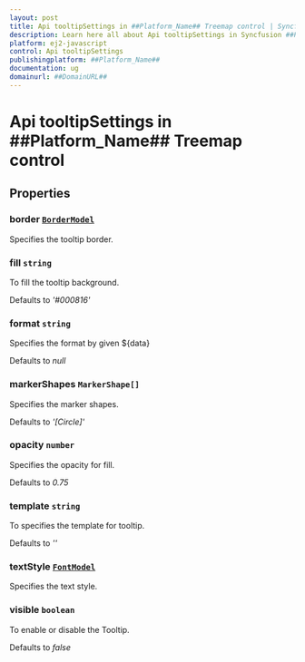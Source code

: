 ```yaml
---
layout: post
title: Api tooltipSettings in ##Platform_Name## Treemap control | Syncfusion
description: Learn here all about Api tooltipSettings in Syncfusion ##Platform_Name## Treemap control of Syncfusion Essential JS 2 and more.
platform: ej2-javascript
control: Api tooltipSettings 
publishingplatform: ##Platform_Name##
documentation: ug
domainurl: ##DomainURL##
---
```


# Api tooltipSettings in ##Platform_Name## Treemap control

## Properties

### border [`BorderModel`](./api-borderModel.html)

Specifies the tooltip border.

### fill `string`

To fill the tooltip background.

Defaults to *'#000816'*

### format `string`

Specifies the format by given ${data}

Defaults to *null*

### markerShapes `MarkerShape[]`

Specifies the marker shapes.

Defaults to *'[Circle]'*

### opacity `number`

Specifies the opacity for fill.

Defaults to *0.75*

### template `string`

To specifies the template for tooltip.

Defaults to *''*

### textStyle [`FontModel`](./api-fontModel.html)

Specifies the text style.

### visible `boolean`

To enable or disable the Tooltip.

Defaults to *false*

